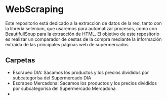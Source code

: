 # WebScraping

Este repositorio está dedicado a la extracción de datos de la red, tanto con la librería selenium, que usaremos para automatizar procesos, como con BeautifullSoup para la extracción de HTML.
El objetivo de este repositorio es realizar un comparador de cestas de la compra mediante la información extraida de las principales páginas web de supermercados

## Carpetas

- Escrapeo DIA: Sacamos los productos y los precios divididos por subcategorísa del Supermercado DIA
- Escrapeo Mercadona: Sacamos los productos y los precios divididos por subcategorísa del Supermercado Mercadona
- 

